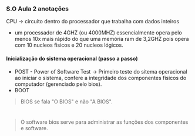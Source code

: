 ### S.O Aula 2 anotações

CPU -> circuito dentro do processador que trabalha com dados inteiros

- um processador de 4GHZ (ou 4000MHZ) essencialmente opera pelo menos 10x mais rápido do que uma memória ram de 3,2GHZ pois opera com 10 nucleos fisicos e 20 nucleos lógicos. 

#### Inicialização do sistema operacional (passo a passo)
- POST - Power of Software Test -> Primeiro teste do sitema operacional ao iniciar o sistema, confere a integridade dos componentes fisicos do computador (gerenciado pelo bios).
- BOOT

> BIOS se fala "O BIOS" e não "A BIOS".

#
> O software bios serve para administrar as funções dos componentes e software.
